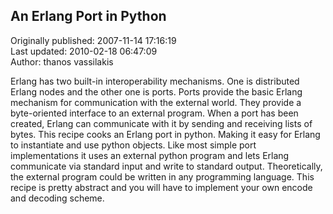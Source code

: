 ## An Erlang Port in Python  
Originally published: 2007-11-14 17:16:19  
Last updated: 2010-02-18 06:47:09  
Author: thanos vassilakis  
  
Erlang has  two built-in interoperability mechanisms. One is distributed Erlang nodes and the other one is ports.
Ports provide the basic Erlang mechanism for communication with the external world. They provide a byte-oriented interface to an external program. When a port has been created, Erlang can communicate with it by sending and receiving lists of bytes.  This recipe cooks an Erlang port in python. Making it easy for Erlang to instantiate and use python objects. Like most simple port implementations it uses an external python program and lets Erlang communicate via standard input and write to standard output. Theoretically, the external program could be written in any programming language. This recipe is pretty abstract and you will have to implement your own encode and decoding scheme.